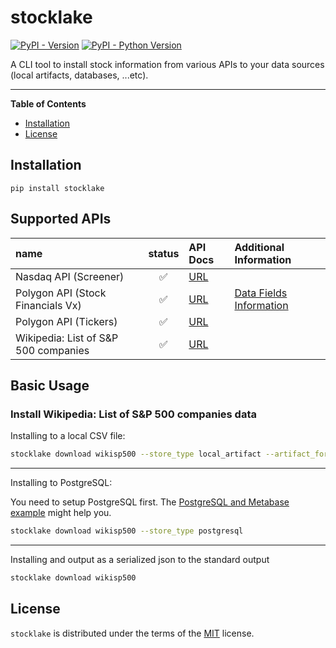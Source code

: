 # stocklake

[![PyPI - Version](https://img.shields.io/pypi/v/stocklake.svg)](https://pypi.org/project/stocklake)
[![PyPI - Python Version](https://img.shields.io/pypi/pyversions/stocklake.svg)](https://pypi.org/project/stocklake)

A CLI tool to install stock information from various APIs to your data sources (local artifacts, databases, ...etc).

-----

**Table of Contents**

- [Installation](#installation)
- [License](#license)

## Installation

```console
pip install stocklake
```

## Supported APIs

| name | status | API Docs | Additional Information |
| :--- | :---: | :--- | :--- |
| Nasdaq API (Screener) | ✅ | [URL](https://www.nasdaq.com/market-activity/stocks/screener) | |
| Polygon API (Stock Financials Vx) | ✅ | [URL](https://polygon.io/docs/stocks/get_vx_reference_financials) | [Data Fields Information](https://polygon.io/blog/financials-api-glossary-of-fields) |
| Polygon API (Tickers) | ✅  | [URL](https://polygon.io/docs/stocks/get_v3_reference_tickers) | |
| Wikipedia: List of S&P 500 companies | ✅ | [URL](https://en.wikipedia.org/wiki/List_of_S%26P_500_companies) |  |

## Basic Usage

### Install Wikipedia: List of S&P 500 companies data

Installing to a local CSV file:

```bash
stocklake download wikisp500 --store_type local_artifact --artifact_format csv
```

----

Installing to PostgreSQL:

You need to setup PostgreSQL first. The [PostgreSQL and Metabase example](https://tsugumi-sys.github.io/stocklake/examples/postgresql_and_metabase/) might help you.

```bash
stocklake download wikisp500 --store_type postgresql
```

----

Installing and output as a serialized json to the standard output

```bash
stocklake download wikisp500
```

## License

`stocklake` is distributed under the terms of the [MIT](https://spdx.org/licenses/MIT.html) license.
